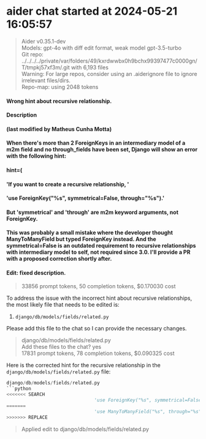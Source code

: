 
# aider chat started at 2024-05-21 16:05:57

> Aider v0.35.1-dev  
> Models: gpt-4o with diff edit format, weak model gpt-3.5-turbo  
> Git repo: ../../../../private/var/folders/49/kxrdwwbx0h9bchx99397477c0000gn/T/tmpkj57xf3m/.git with 6,193 files  
> Warning: For large repos, consider using an .aiderignore file to ignore irrelevant files/dirs.  
> Repo-map: using 2048 tokens  

#### Wrong hint about recursive relationship.  
#### Description  
#### 	   
#### 		(last modified by Matheus Cunha Motta)  
#### 	   
#### When there's more than 2 ForeignKeys in an intermediary model of a m2m field and no through_fields have been set, Django will show an error with the following hint:  
#### hint=(  
#### 	'If you want to create a recursive relationship, '  
#### 	'use ForeignKey("%s", symmetrical=False, through="%s").'  
#### But 'symmetrical' and 'through' are m2m keyword arguments, not ForeignKey.  
#### This was probably a small mistake where the developer thought ManyToManyField but typed ForeignKey instead. And the symmetrical=False is an outdated requirement to recursive relationships with intermediary model to self, not required since 3.0. I'll provide a PR with a proposed correction shortly after.  
#### Edit: fixed description.  
> 33856 prompt tokens, 50 completion tokens, $0.170030 cost  

To address the issue with the incorrect hint about recursive relationships, the most likely file that needs to be edited is:

1. `django/db/models/fields/related.py`

Please add this file to the chat so I can provide the necessary changes.

> django/db/models/fields/related.py  
> Add these files to the chat? yes  
> 17831 prompt tokens, 78 completion tokens, $0.090325 cost  

Here is the corrected hint for the recursive relationship in the `django/db/models/fields/related.py` file:

```python
django/db/models/fields/related.py
```python
<<<<<<< SEARCH
                                'use ForeignKey("%s", symmetrical=False, through="%s").'
=======
                                'use ManyToManyField("%s", through="%s").'
>>>>>>> REPLACE
```

> Applied edit to django/db/models/fields/related.py  
